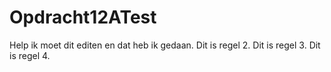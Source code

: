 # Opdracht12ATest

Help ik moet dit editen en dat heb ik gedaan.
Dit is regel 2.
Dit is regel 3.
Dit is regel 4.
